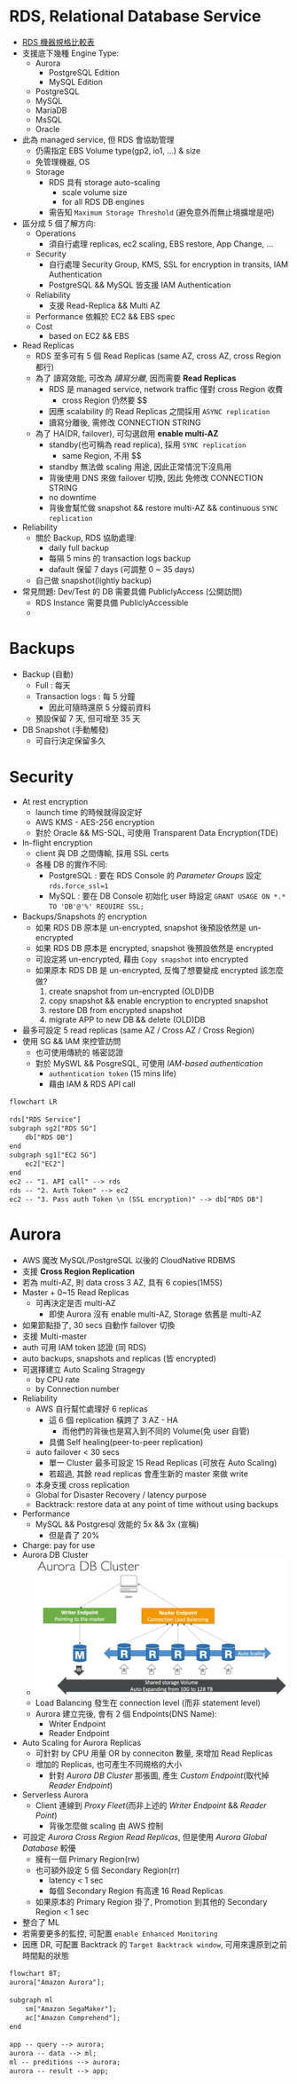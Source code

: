 
# RDS, Relational Database Service

- [RDS 機器規格比較表](https://instances.vantage.sh/rds/)
- 支援底下幾種 Engine Type:
    - Aurora
        - PostgreSQL Edition
        - MySQL Edition
    - PostgreSQL
    - MySQL
    - MariaDB
    - MsSQL
    - Oracle
- 此為 managed service, 但 RDS 會協助管理
    - 仍需指定 EBS Volume type(gp2, io1, ...) & size
    - 免管理機器, OS
    - Storage
        - RDS 具有 storage auto-scaling
            - scale volume size
            - for all RDS DB engines
        - 需告知 `Maximum Storage Threshold` (避免意外而無止境擴增是吧)
- 區分成 5 個了解方向:
    - Operations
        - 須自行處理 replicas, ec2 scaling, EBS restore, App Change, ...
    - Security
        - 自行處理 Security Group, KMS, SSL for encryption in transits, IAM Authentication
        - PostgreSQL && MySQL 皆支援 IAM Authentication
    - Reliability
        - 支援 Read-Replica && Multi AZ
    - Performance 依賴於 EC2 && EBS spec
    - Cost
        - based on EC2 && EBS
- Read Replicas
    - RDS 至多可有 5 個 Read Replicas (same AZ, cross AZ, cross Region 都行)
    - 為了 讀寫效能, 可改為 *讀寫分離*, 因而需要 **Read Replicas**
        - RDS 是 managed service, network traffic 僅對 cross Region 收費
            - cross Region 仍然要 $$
        - 因應 scalability 的 Read Replicas 之間採用 `ASYNC replication`
        - 讀寫分離後, 需修改 CONNECTION STRING
    - 為了 HA(DR, failover), 可勾選啟用 **enable multi-AZ**
        - standby(也可稱為 read replica), 採用 `SYNC replication`
            - same Region, 不用 $$
        - standby 無法做 scaling 用途, 因此正常情況下沒鳥用
        - 背後使用 DNS 來做 failover 切換, 因此 免修改 CONNECTION STRING
        - no downtime
        - 背後會幫忙做 snapshot && restore multi-AZ && continuous `SYNC replication`
- Reliability
    - 關於 Backup, RDS 協助處理:
        - daily full backup
        - 每隔 5 mins 的 transaction logs backup
        - dafault 保留 7 days (可調整 0 ~ 35 days)
    - 自己做 snapshot(lightly backup)
- 常見問題: Dev/Test 的 DB 需要具備 PubliclyAccess (公開訪問)
    - RDS Instance 需要具備 PubliclyAccessible
    - 


# Backups

- Backup (自動)
    - Full      : 每天 
    - Transaction logs : 每 5 分鐘
        - 因此可隨時還原 5 分鐘前資料
    - 預設保留 7 天, 但可增至 35 天
- DB Snapshot (手動觸發)
    - 可自行決定保留多久


# Security

- At rest encryption
    - launch time 的時候就得設定好
    - AWS KMS - AES-256 encryption
    - 對於 Oracle && MS-SQL, 可使用 Transparent Data Encryption(TDE)
- In-flight encryption
    - client 與 DB 之間傳輸, 採用 SSL certs
    - 各種 DB 的實作不同:
        - PostgreSQL : 要在 RDS Console 的 *Parameter Groups* 設定 `rds.force_ssl=1`
        - MySQL      : 要在 DB Console 初始化 user 時設定 `GRANT USAGE ON *.* TO 'DB'@'%' REQUIRE SSL;`
- Backups/Snapshots 的 encryption
    - 如果 RDS DB 原本是 un-encrypted, snapshot 後預設依然是 un-encrypted
    - 如果 RDS DB 原本是    encrypted, snapshot 後預設依然是    encrypted
    - 可設定將 un-encrypted, 藉由 `Copy snapshot` into encrypted
    - 如果原本 RDS DB 是 un-encrypted, 反悔了想要變成 encrypted 該怎麼做?
        1. create snapshot from un-encrypted (OLD)DB
        2. copy snapshot && enable encryption to encrypted snapshot
        3. restore DB from encrypted snapshot
        4. migrate APP to new DB && delete (OLD)DB
- 最多可設定 5 read replicas (same AZ / Cross AZ / Cross Region)
- 使用 SG && IAM 來控管訪問
    - 也可使用傳統的 帳密認證
    - 對於 MySWL && PosgreSQL, 可使用 *IAM-based authentication*
        - `authentication token` (15 mins life)
        - 藉由 IAM & RDS API call

```mermaid
flowchart LR

rds["RDS Service"]
subgraph sg2["RDS SG"]
    db["RDS DB"]
end
subgraph sg1["EC2 SG"]
    ec2["EC2"]
end
ec2 -- "1. API call" --> rds
rds -- "2. Auth Token" --> ec2
ec2 -- "3. Pass auth Token \n (SSL encryption)" --> db["RDS DB"]
```


# Aurora

- AWS 魔改 MySQL/PostgreSQL 以後的 CloudNative RDBMS
- 支援 **Cross Region Replication**
- 若為 multi-AZ, 則 data cross 3 AZ, 具有 6 copies(1M5S)
- Master + 0~15 Read Replicas
    - 可再決定是否 multi-AZ
        - 即使 Aurora 沒有 enable multi-AZ, Storage 依舊是 multi-AZ
- 如果節點掛了, 30 secs 自動作 failover 切換
- 支援 Multi-master
- auth 可用 IAM token 認證 (同 RDS)
- auto backups, snapshots and replicas (皆 encrypted)
- 可選擇建立 Auto Scaling Stragegy
    - by CPU rate
    - by Connection number
- Reliability
    - AWS 自行幫忙處理好 6 replicas
        - 這 6 個 replication 橫跨了 3 AZ - HA
            - 而他們的背後也是寫入到不同的 Volume(免 user 自管)
        - 具備 Self healing(peer-to-peer replication)
    - auto failover < 30 secs
        - 單一 Cluster 最多可設定 15 Read Replicas (可放在 Auto Scaling)
        - 若超過, 其餘 read replicas 會產生新的 master 來做 write
    - 本身支援 cross replication
    - Global for Disaster Recovery / latency purpose
    - Backtrack: restore data at any point of time without using backups
- Performance
    - MySQL && Postgresql 效能的 5x && 3x (宣稱)
        - 但是貴了 20%
- Charge: pay for use
- Aurora DB Cluster
    - ![Aurora DB Cluster](./img/aurora%20cluster.png)
    - Load Balancing 發生在 connection level (而非 statement level)
    - Aurora 建立完後, 會有 2 個 Endpoints(DNS Name):
        - Writer Endpoint
        - Reader Endpoint
- Auto Scaling for Aurora Replicas
    - 可針對 by CPU 用量 OR by conneciton 數量, 來增加 Read Replicas
    - 增加的 Replicas, 也可產生不同規格的大小
        - 針對 *Aurora DB Cluster* 那張圖, 產生 *Custom Endpoint*(取代掉 *Reader Endpoint*)
- Serverless Aurora
    - Client 連線到 *Proxy Fleet*(而非上述的 *Writer Endpoint* && *Reader Point*)
        - 背後怎麼做 scaling 由 AWS 控制
- 可設定 *Aurora Cross Region Read Replicas*, 但是使用 *Aurora Global Database* 較優
    - 擁有一個 Primary Region(rw)
    - 也可額外設定 5 個 Secondary Region(rr)
        - latency < 1 sec
        - 每個 Secondary Region 有高達 16 Read Replicas
    - 如果原本的 Primary Region 掛了, Promotion 到其他的 Secondary Region < 1 sec
- 整合了 ML
- 若需要更多的監控, 可配置 `enable Enhanced Monitoring`
- 因應 DR, 可配置 Backtrack 的 `Target Backtrack window`, 可用來還原到之前時間點的狀態

```mermaid
flowchart BT;
aurora["Amazon Aurora"];

subgraph ml
    sm["Amazon SegaMaker"];
    ac["Amazon Comprehend"];
end

app -- query --> aurora;
aurora -- data --> ml;
ml -- preditions --> aurora;
aurora -- result --> app;
```
